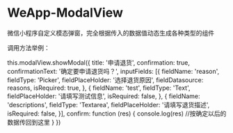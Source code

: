 # WeApp-ModalView
微信小程序自定义模态弹窗，完全根据传入的数据值动态生成各种类型的组件

调用方法举例：

this.modalView.showModal({
   title: '申请退货',
   confirmation: true,
   confirmationText: '确定要申请退货吗？',
   inputFields: [{
     fieldName: 'reason',
     fieldType: 'Picker',
     fieldPlaceHolder: '选择退货原因',
     fieldDatasource: reasons,
     isRequired: true,
   },
   {
     fieldName: 'test',
     fieldType: 'Text',
     fieldPlaceHolder: '请填写测试信息',
     isRequired: false,
    },
    {
      fieldName: 'descriptions',
      fieldType: 'Textarea',
      fieldPlaceHolder: '请填写退货描述',
      isRequired: false,
    }],
    confirm: function (res) {
       console.log(res)
       //按确定以后的数据传回到这里
     }
 })
